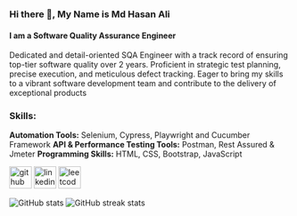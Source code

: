### Hi there 👋, My Name is Md Hasan Ali
#### I am a Software Quality Assurance Engineer

Dedicated and detail-oriented SQA Engineer with a track record of ensuring top-tier software quality over 2 years. Proficient in strategic test planning, precise execution, and meticulous defect tracking. Eager to bring my skills to a vibrant software development team and contribute to the delivery of exceptional products

### Skills: 
**Automation Tools:** Selenium, Cypress, Playwright and Cucumber Framework
**API & Performance Testing Tools:** Postman, Rest Assured & Jmeter
**Programming Skills:** HTML, CSS, Bootstrap, JavaScript 


[<img src='https://cdn.jsdelivr.net/npm/simple-icons@3.0.1/icons/github.svg' alt='github' height='40'>](https://github.com/md-hasan-ali)  [<img src='https://cdn.jsdelivr.net/npm/simple-icons@3.0.1/icons/linkedin.svg' alt='linkedin' height='40'>](https://www.linkedin.com/in/hasanali719//)  [<img src='https://cdn.jsdelivr.net/npm/simple-icons@3.0.1/icons/leetcode.svg' alt='leetcode' height='40'>](https://leetcode.com/Md_Hasan_Ali/)  


![GitHub stats](https://github-readme-stats.vercel.app/api?username=md-hasan-ali&show_icons=true)  ![GitHub streak stats](https://streak-stats.demolab.com/?user=md-hasan-ali)  

